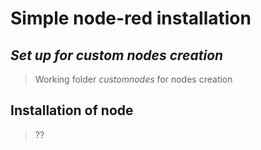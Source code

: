 # Simple node-red installation

## _Set up for custom nodes creation_

> Working folder _customnodes_
> for nodes creation

## Installation of node

> ??
